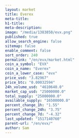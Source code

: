 ```yaml
---
layout: market
title: Everex
meta-title: 
h1-title: 
meta-description: 
image: "/media/1383850/evx.png"
published: true
allow_search_engine: false
sitemap: false
enable_comment: false
sort_order: 240
permalink: "/en/evx/market.html"
coin_a_symbol: "EVX"
coin_a_name: "Everex"
coin_a_lower_case: "evx"
price_usd: "3.82967"
price_btc: "0.00032594"
24h_volume_usd: "4610640.0"
market_cap_usd: "25000000.0"
total_supply: "25000000.0"
available_supply: "16500000.0"
percent_change_1h: "1.55"
percent_change_24h: "3.75"
percent_change_7d: "-4.32"
last_updated: "1517140760"
parent-url: "/en/evx/"
author: Sam
---
```


